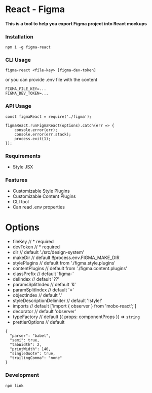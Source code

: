 # React - Figma

#### This is a tool to help you export Figma project into React mockups

### Installation

`npm i -g figma-react`

### CLI Usage

`figma-react <file-key> [figma-dev-token]`

or you can provide .env file with the content

```
FIGMA_FILE_KEY=...
FIGMA_DEV_TOKEN=...
```


### API Usage

```
const figmaReact = require('./figma');

figmaReact.runFigmaReact(options).catch(err => {
	console.error(err);
	console.error(err.stack);
	process.exit(1);
});
```

### Requirements

- Style JSX

### Features

- Customizable Style Plugins
- Customizable Content Plugins
- CLI tool
- Can read .env properties

# Options

- fileKey // * required
- devToken // * required
- dir // default './src/design-system'
- makeDir // default !!process.env.FIGMA_MAKE_DIR
- stylePlugins // default from './figma.style.plugins'
- contentPlugins // default from './figma.content.plugins'
- classPrefix // default 'figma-'
- delIndex // default '??'
- paramsSplitIndex // default '&'
- paramSplitIndex // default '='
- objectIndex // default '.'
- styleDescriptionDelimiter // default '!style!'
- imports // default ['import { observer } from 'mobx-react';']
- decorator // default 'observer'
- typeFactory // default ({ props: componentProps }) => `string`
- prettierOptions // default
```
{
  "parser": "babel",
  "semi": true,
  "tabWidth": 2,
  "printWidth": 140,
  "singleQuote": true,
  "trailingComma": "none"
}
```


### Development
`npm link`